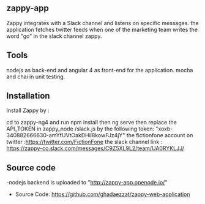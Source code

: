  zappy-app
------------

Zappy integrates with a Slack channel and listens on specific messages.
the application fetches twitter feeds when one of the marketing team writes the word "go" in the slack channel zappy.

Tools
------------

nodejs as back-end and angular 4 as front-end for the application.
mocha and chai in unit testing.

Installation
------------

Install Zappy by :

 cd to zappy-ng4 and run 
    npm install
then ng serve
then replace the API_TOKEN in zappy_node /slack.js
by the following token:
"xoxb-340882666630-amYfUVtOakDHil8kowFJz4jY"
 the fictionfone account on twitter :https://twitter.com/FictionFone
 the slack channel link : https://zappy-co.slack.com/messages/C9Z5XL9L2/team/UA0RYKLJJ/


Source code
----------
-nodejs backend is uploaded to 
 "http://zappy-app.openode.io/"
- Source Code: https://github.com/ghadaezzat/zappy-web-application





